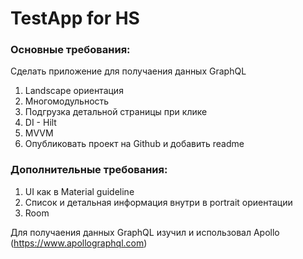 # TestApp for HS


### Основные требования:
Сделать приложение для получаения данных GraphQL

1. Landscape ориентация
2. Многомодульность
3. Подгрузка детальной страницы при клике
4. DI - Hilt
5. MVVM
6. Опубликовать проект на Github и добавить readme

### Дополнительные требования:
1. UI как в Material guideline
2. Список и детальная информация внутри в portrait ориентации
3. Room

Для получаения данных GraphQL изучил и использовал Apollo
(https://www.apollographql.com)
